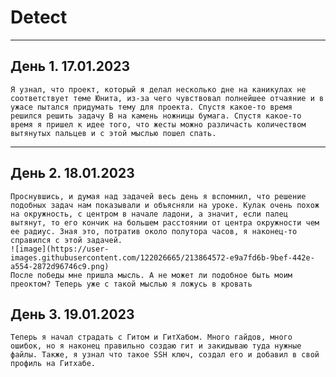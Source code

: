 # Detect
  ---
  ## День 1. 17.01.2023
    Я узнал, что проект, который я делал несколько дне на каникулах не соответствует теме Юнита, из-за чего чувствовал полнейшее отчаяние и в ужасе пытался придумать тему для проекта. Спустя какое-то время решился решить задачу В на камень ножницы бумага. Спустя какое-то время я пришел к идее того, что жесты можно различасть количеством вытянутых пальцев и с этой мыслью пошел спать.
  ---
  ## День 2. 18.01.2023
    Проснувшись, и думая над задачей весь день я вспомнил, что решение подобных задач нам показывали и объясняли на уроке. Кулак очень похож на окружность, с центром в начале ладони, а значит, если палец вытянут, то его кончик на большем расстоянии от центра окружности чем ее радиус. Зная это, потратив около полутора часов, я наконец-то справился с этой задачей.
    ![image](https://user-images.githubusercontent.com/122026665/213864572-e9a7fd6b-9bef-442e-a554-2872d96746c9.png)
    После победы мне пришла мысль. А не может ли подобное быть моим преоктом? Теперь уже с такой мыслью я ложусь в кровать
 ## День 3. 19.01.2023
    Теперь я начал страдать с Гитом и ГитХабом. Много гайдов, много ошибок, но я наконец правильно создаю гит и закидываю туда нужные файлы. Также, я узнал что такое SSH ключ, создал его и добавил в свой профиль на Гитхабе.
